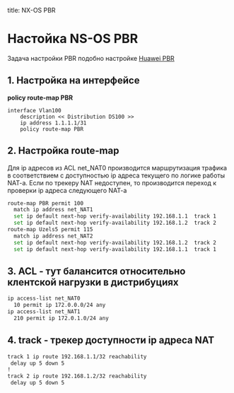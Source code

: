 title: NX-OS PBR

# Настойка NS-OS PBR
Задача настройки PBR подобно настройке [Huawei PBR](https://icebale.readthedocs.io/en/latest/networks/huawei/platforms/NE8000/NE8000-config-cases/NE8000-PBR/)

## 1. Настройка на интерфейсе
**policy route-map PBR**
```
interface Vlan100
	description << Distribution DS100 >>
	ip address 1.1.1.1/31  
	policy route-map PBR  
```

## 2. Настройка route-map
Для ip адресов из ACL net_NAT0
производится маршрутизация трафика в соответствием с доступностью 
ip адреса текущего по логике работы NAT-a.
Если по трекеру NAT недоступен, то производится переход 
к проверки ip адреса следующего NAT-a

```bash
route-map PBR permit 100
  match ip address net_NAT1 
  set ip default next-hop verify-availability 192.168.1.1  track 1
  set ip default next-hop verify-availability 192.168.1.2  track 2
route-map Uzels5 permit 115
  match ip address net_NAT2 
  set ip default next-hop verify-availability 192.168.1.2  track 2
  set ip default next-hop verify-availability 192.168.1.1  track 1
```

## 3. ACL - тут балансится относительно клентской нагрузки в дистрибуциях 

```bash
ip access-list net_NAT0
  10 permit ip 172.0.0.0/24 any 
ip access-list net_NAT1
  210 permit ip 172.0.1.0/24 any 
```

## 4. track - трекер доступности ip адреса NAT

``` bash
track 1 ip route 192.168.1.1/32 reachability
 delay up 5 down 5
!
track 2 ip route 192.168.1.2/32 reachability
 delay up 5 down 5
```